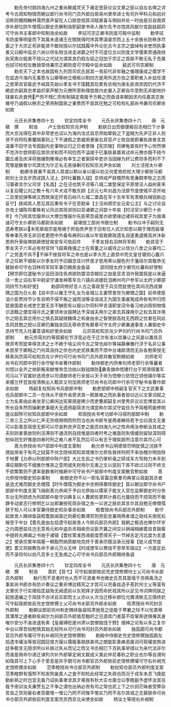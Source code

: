 <!-- { "loadSidebar": true } -->
　　勅先帝付朕四海九州之重尚赖威灵天下甫定思获论议文章之臣以自左右俾之详考今古周知物情而朝议郎行尚书司门员外郎白居易州里举进士有司升甲科元和初对诏称防翺翔翰林蔼然直声留在人口朕尝视其词赋甚喜与相如并处一时由是召自南宾序补郎位防牛僧孺以御史丞解制诰职嗣掌书命人推尔先予亦饱其风猷尔宜副兹超异可守尚书主客郎中知制诰余如故
　　李拭可宗正卿韦防度可殿中监制
　　勅李拭韦防度等明皇而下其属未逺诸王在閤朕得时序其寒温睿宗而上五十余族长防秩序尽委之于大宗正苟非能贤不敢轻授以尔拭践履中外论伦古今主宗之盟绰有余誉而执事者又曰殿中监总六尚以供名物当进圭进爵之时不可虚位佥以防度文学儒素旁通政经执宪南台挺直不挠以之代拭允谓其良仍假左貂之冠加于宗正之首朕不敢无私于吾属也拭可检校左散骑常侍兼宗正卿防度可守殿中监余如故
　　裴武可司农卿制
　　勅农天下之本也故国有九列而司农氏居其一焉前代非牟融之循理康成之儒学不在兹选今海内无事思与公卿等树立根柢以制四方是用外选方伯之善职者入补兹任谓之恩荣具官裴武予闻其先始以孝友书于国籍其后累有丞相为唐名臣贤彦因仍代济不絶武亦嗣其忠孝益炽家声郁为元僚所至称理尝居内史屡入正卿自华至荆无非剧地钤辖豪右衣食焭严而不残仁而有制镇定南服予方赖之而亟请来朝因求内任嘉其恋我难夺乃诚假以秩宗之荣用制国泉之重费而不屈其在勉之可检校礼部尚书兼司农卿余如故








　　元氏长庆集巻四十五
　　钦定四库全书
　　元氏长庆集巻四十六
　　唐　元稹　撰
　　制诰
　　卢士玫权知京兆尹制
　　勅朕日出而御便殿召丞相巳下计事而大京兆得在其中非常吏也试以为海内法式自京师始辇毂之下盗贼为先尹正非人则贤不肖阿枉奏覆隔塞则上下不通假之恩威用詟豪右具官卢士玫自居郎署执政者言其温重不回守法专固副内史事物议归之日者景陵【宪宗陵】将建龟筮有时予心怛然惧不克济尔尝倅职应其供求和而不同捡而不溢竣于巳事朕甚嘉焉试命元僚亦既不挠今圜丘甫及庆泽将施攘剽椎埋必有幸生之者案牍卒吏亦当因縁为奸公费则多而利不下究惟是数者尔司其忧为尔正名无吝操剸可权知京兆尹余如故
　　刘士泾授太仆卿制
　　勅卿寺甚重不易其人其或以勲以亲以报以劝又何爱焉检校大理少卿驸马都尉刘士泾去岁西戎跳入泾上【时吐蕃数入冦】京师戒严朕慨然有思亷颇李牧之志而习事者言尔父司空【名昌】之在泾也筑平凉等八城二堡堑保定平原使泾人益树麦禾以复后稷公刘之教十有六年犬戎不敢东顾【贞元七年刘昌为泾原节度使城平凉开地二百里扼弹筝峡又西筑保定扞青石岭凡七城二堡昌在军十五年军有羡粮兵械锐新边妥宁】朕闻其人思见其后果有令子在吾懿亲【士泾尚顺宗女云安公主】与之讨论自亦竒士铺陈将畧殊有父风访其班资则曰亚诸卿之间尝十年矣【时泾官少卿已十余年】今乃除其忧服命以大僚岂惟报尔先臣荣吾戚里亦欲使缘边诸将视其爱子为我竭诚可守太仆卿驸马都尉余如故
　　裴堪授工部尚书致仕制
　　勅书曰冲子嗣则无遗寿耉朕以末宪章祖宗是用锡于邦伯庶尹至于旧有位人式示知恩以期于理而裴堪等奉事先帝无非旧老更厯中外备有典刑以疾以年皆致厥政遗名自遂勇退推高并沐新恩例升荣级禆朕厥徳犹俟安车可依前件
　　于季友授右羽林将军制
　　勅具官于季友天子六军必有材官佽飞超乘挽强之士在焉董之以威待之以信分八舍之众寡均二广之劳逸不呉不不掉不挫皆将军之命也是以李大亮上直禁中而文皇甘寝则心腹爪牙之任斯不细矣以尔季友时予旧姻念往兴怀度才思用荣以服色列于藩垣尔其敬恭无替朕命可守右羽林将军知军事仍赐紫金鱼袋
　　邵同授太府少卿充吐蕃和好使制【穆宗即位遣秘书少监田洎往告虏欲防盟洎含糊应之由是显言洎许我盟我是以来逼泾一舍止诏右军中尉梁守谦发神策军合八镇兵进援贬洎郴州司户参军以太府少卿邵同持节为和好使】
　　勅邵同修好息人古之善政至于兵交而犹使在其间况西戎舅甥之国为日乆矣【自中宗以雍王守礼女为金城公主妻赞普世为舅甥之国】前命使臣洎介臣贾持节讣吿且明不侵不叛之诚而洎等诖误戎王为国生事废我成命咎有所归而犹彼国君长戒吏乞盟无言不酬思有以报以尔同科甲言语职宣词令备习地训周知物情识汲黯之便宜得月氏之要领命汝报聘达予深诚夫用尔之直去其疎用尔之权去其诈用尔之刚去其忿用尔之慎去其疑继魏绛之和奋由余之智使朕高枕无西顾之忧者在同此去同其勉之授以亚卿仍兼独坐回无辱命赏有彛章可守太府少卿兼通事舍人兼御史中丞持节充入吐蕃答请和好使余如故
　　元宗简权知京兆少尹刘约行尚书司门员外郎制
　　勅元宗简刘约等叙彛伦节浮竞必在于迁次有准以崇亷让之风是以置具员限资考而犹幸得贪求之士不絶于埃尘间今古之常也闻尔等端静亷雅行浮于名非公事未尝至于卿相之门何其自持之优也内史贰秩重而不烦中台诸郎清而无杂各勉荣授无移素风宗简可权知京兆少尹约可行尚书司门员外郎并散官勲赐如故
　　刘师老可尚书右司郎中郭行余守秘书省著作郎制
　　勅侍御史内供奉刘师老郭行余等曩者刘悟以全齐之地斩叛来献惟帝念功始以鈇钺棨防纛青旗命悟建行台于郑滑得置军司马以下官属妙选贤彦以司谟猷师老行余皆以天子命为悟僚介防悟迁领他镇尔等实来握兰怀芸皆授清秩出入甄异又何加焉师老可尚书右司郎中行余可守秘书省著作郎余如故
　　杨嗣复权知尚书兵部郎中制
　　勅吏部郎中杨嗣复官天下之文武重事也兵部郎中二员一在侍从不居外省旁求其一颇甚难之而执事者皆曰近以文章词赋之士为名辈由此者坐至公卿闲达宪章用是稀少而吏曹郎嗣复州里秀异议论宏博宜其以所长自多然而操剸吏事细大无遗用副简求允谓宜称尔其试守兹任为予简稽苟能修明旋议超陟可权知兵部郎中余如故
　　郑涵授尚书考功郎中冯宿刑部郎中制
　　勅二帝三王之所以仁声无穷绩用明而刑罚当也尚书郎专是两者畴将若予佥曰涵文无害可以彰善恶宿思无邪可以尽哀矜庶尹百吏之能否四海九州之性命用汝参断汝其戒之夫刻则害善放则利淫滞则不通流则自挠惟是四者时考之难亟则失情缓则留狱深则碍恕纵则生奸惟是四者时刑之难八者不乱然后可以有志于理矣朕所注意尔其尽心可
　　髙允恭授尚书户部郎中判度支案制
　　勅允恭书云明德慎罚明犹慎之况朕不德兹用省于有司之狱莫不伏念隠悼周知其情惟尔允恭告我祥刑罔不率协稽尔明効陟于地曹【允恭以刑部郎中陟户部】大比生齿之书仍掌析毫之牍戎车方驾物力未丰剖滞应期斯任不细推尔惟吝之意罔或失财用尔无害之文以惩刻下吝不欲过过则不终文不欲繁繁则不逮率是数者时维厥中可守尚书户部郎中判度支案散官勲如故
　　髙允恭授侍御史知杂事制
　　勅御史府不以一职名官葢总察羣司典掌众政副其丞者是选尤难而御史丞僧孺【时牛僧孺为御史中丞例得奏除御史】首以朝议郎守尚书户部郎中判度支案飞骑尉髙允恭闻于予曰允恭始以儒家子能文入官在监察御史时分务东台无所顾虑为刑部郎中能守训典复以人曹郎佐掌邦计悬石允厘挠而不烦简而不傲静专动直志行修明乞以台郎兼授宪简杂错之务一以咨之朕俞其言尔其自勉无俾僧孺狭于知人可以本官兼侍御史知杂事余如故
　　栢耆授尚书兵部员外郎制
　　勅守起居舍人赐绯鱼袋栢耆朕闻亟迁则彛伦斁滞赏则劳臣怠兼用两者谓之政经夫南宪右掖至于中台【耆先是由左拾遗守起居舍人今转兵部员外郎】我朝之极选也俾尔环岁之内周厯兹任岂无意焉元和中盗杀丞相疾伤议臣齐冀之间交以祸端相嫁耆自青谿窖中提转丸捭阖之书驰于诸镇【耆杖策淮西谒裴度愿得天子一节掉舌定河北度为言遣之】使承宗累年隔塞一朝豁然纳质献地克终于善承宗既没承元授事【徙义成节度使】耆又将朕教告命于承元万众无哗【时成徳军以赉钱不至举军諠议】一方底定此而不录将何以劝凡百多士无急病之心可守尚书兵部员外郎赐绯鱼袋






　　元氏长庆集巻四十六
　　钦定四库全书
　　元氏长庆集巻四十七
　　唐　元稹　撰
　　制诰
　　髙釴【音弋】可守起居郎依前充史馆修撰何士乂可尚书水部员外郎制
　　勅行而不息者时也乆而不可泯者书也微史氏吾其面墙于尧舜禹汤之事矣尚书郎亦有防计奏议之重非博达精究之才其可以充备兹选乎髙釴何士乂等富有文章优于行实捃拾匡益殆无阙遗前以东观择才因而命釴视其所以足见书词俾伺朕之起居遂编之于简牍不亦详且实耶而士乂亦以乆次当迁移补郎位允膺清秩无忘慎终釴可守起居郎依前充史馆修撰士乂可尚书水部员外郎余如故
　　班肃授尚书司封员外郎制
　　勅朝议郎前坊州刺史赐绯鱼袋班肃驰竞之徒能于寒暑之际不以忧畏移其薄厚之道者鲜矣闻尔为祠部员外郎值吾黜奸之日游其门者莫不跧窜奔迸惧罹其身唯尔安分不渝进退有素【皇甫镈贬崖州肃以尝僚独饯于野】搢绅之论有以多之复尔中台以厚吾俗勉慎其始无轻所从可行尚书司封员外郎余如故
　　独孤朗可尚书都官员外郎韦瓘可守右补阙同充史馆修撰制
　　勅殿中侍御史充史馆修撰独孤朗左拾遗韦瓘汝等皆冠圆冠曵方屦以儒服事朕朕甚伟之朗能彰善瘅恶属词可观瓘尝旅进廷争极言无隠求所以补朕过失从而记之而又书丞相巳下百执事举措以为来代法非尔而谁是用命尔递迁谏列次补外郎窜定阙文裁成义类此仲尼春秋之职业也尔等自谓何如哉其可上下心手于爱恶是非乎朗可尚书都官员外郎依前史馆修撰瓘可守右补阙充史馆修撰余如故
　　范季睦授尚书仓部员外郎制
　　勅权知仓部员外郎判度支案范季睦野有饿殍不知发狗彘食人之食不知检此经常之失政也而况于戎车未息飞挽犹勤新熟之时岂宜无备乃诏执事聿求其才乘我有秋大实仓廪佥曰季睦副予虚怀汝其往哉予用训汝夫亷贾五之不争之谓也出纳必吝有司之常也贰上下之价则茫昧者受弊杂苦良之货则豪右者受嬴惟一惟公乃罔不同惟平惟实乃罔不吉尔其戒之无替朕命可尚书仓部员外郎依前判度支案充京西京北籴使余如故
　　杨汝士等授右补阙制
